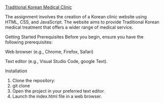 [Traditional Korean Medical Clinic](https://github.com/Dukmoo/Assignment/blob/main/DMAD.png)

The assignment involves the creation of a Korean clinic website using HTML, CSS, and JavaScript. 
The website aims to provide Traditional Korean medical treatment that offers a wider range of medical service.

Getting Started
Prerequisites
Before you begin, ensure you have the following prerequisites:

Web browser (e.g., Chrome, Firefox, Safari)

Text editor (e.g., Visual Studio Code,  google Text).

Installation
1.	Clone the repository:
2.	git clone 
3.	Open the project in your preferred text editor.
4.	Launch the index.html file in a web browser.

